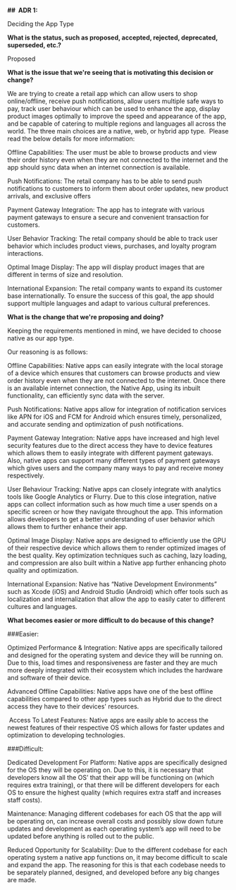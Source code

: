 **##  ADR 1:**

Deciding the App Type

**What is the status, such as proposed, accepted, rejected, deprecated, superseded, etc.?**

Proposed

**What is the issue that we're seeing that is motivating this decision or change?**

We are trying to create a retail app which can allow users to shop online/offline, receive push notifications, allow users multiple safe ways to pay, track user behaviour which can be used to enhance the app, display product images optimally to improve the speed and appearance of the app, and be capable of catering to multiple regions and languages all across the world. The three main choices are a native, web, or hybrid app type.  Please read the below details for more information:

Offline Capabilities: The user must be able to browse products and view their order history even when they are not connected to the internet and the app should sync data when an internet connection is available.

Push Notifications: The retail company has to be able to send push notifications to customers to inform them about order updates, new product arrivals, and exclusive offers

Payment Gateway Integration: The app has to integrate with various payment gateways to ensure a secure and convenient transaction for customers.

User Behavior Tracking: The retail company should be able to track user behavior which includes product views, purchases, and loyalty program interactions. 

Optimal Image Display: The app will display product images that are different in terms of size and resolution.

International Expansion: The retail company wants to expand its customer base internationally. To ensure the success of this goal, the app should support multiple languages and adapt to various cultural preferences.

**What is the change that we're proposing and doing?**

Keeping the requirements mentioned in mind, we have decided to choose native as our app type.

Our reasoning is as follows:

Offline Capabilities: Native apps can easily integrate with the local storage of a device which ensures that customers can browse products and view order history even when they are not connected to the internet. Once there is an available internet connection, the Native App, using its inbuilt functionality, can efficiently sync data with the server.

Push Notifications: Native apps allow for integration of notification services like APN for iOS and FCM for Android which ensures timely, personalized, and accurate sending and optimization of push notifications.

Payment Gateway Integration: Native apps have increased and high level security features due to the direct access they have to device features which allows them to easily integrate with different payment gateways. Also, native apps can support many different types of payment gateways which gives users and the company many ways to pay and receive money respectively.

User Behaviour Tracking: Native apps can closely integrate with analytics tools like Google Analytics or Flurry. Due to this close integration, native apps can collect information such as how much time a user spends on a specific screen or how they navigate throughout the app. This information allows developers to get a better understanding of user behavior which allows them to further enhance their app.

Optimal Image Display: Native apps are designed to efficiently use the GPU of their respective device which allows them to render optimized images of the best quality. Key optimization techniques such as caching, lazy loading, and compression are also built within a Native app further enhancing photo quality and optimization. 

International Expansion: Native has “Native Development Environments” such as Xcode (iOS) and Android Studio (Android) which offer tools such as localization and internalization that allow the app to easily cater to different cultures and languages.

**What becomes easier or more difficult to do because of this change?**

###Easier:

Optimized Performance & Integration: Native apps are specifically tailored and designed for the operating system and device they will be running on. Due to this, load times and responsiveness are faster and they are much more deeply integrated with their ecosystem which includes the hardware and software of their device.

Advanced Offline Capabilities: Native apps have one of the best offline capabilities compared to other app types such as Hybrid due to the direct access they have to their devices' resources. 

 Access To Latest Features: Native apps are easily able to access the newest features of their respective OS which allows for faster updates and optimization to developing technologies.

###Difficult:

Dedicated Development For Platform: Native apps are specifically designed for the OS they will be operating on. Due to this, it is necessary that developers know all the OS’ that their app will be functioning on (which requires extra training), or that there will be different developers for each OS to ensure the highest quality (which requires extra staff and increases staff costs).

Maintenance: Managing different codebases for each OS that the app will be operating on, can increase overall costs and possibly slow down future updates and development as each operating system’s app will need to be updated before anything is rolled out to the public.

Reduced Opportunity for Scalability: Due to the different codebase for each operating system a native app functions on, it may become difficult to scale and expand the app. The reasoning for this is that each codebase needs to be separately planned, designed, and developed before any big changes are made.

